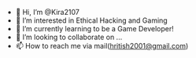 - 👋 Hi, I’m @Kira2107
- 👀 I’m interested in Ethical Hacking and Gaming 
- 🌱 I’m currently learning to be a Game Developer!
- 💞️ I’m looking to collaborate on ...
- 📫 How to reach me via mail(hritish2001@gmail.com)

<!---
Kira2107/Kira2107 is a ✨ special ✨ repository because its `README.md` (this file) appears on your GitHub profile.
You can click the Preview link to take a look at your changes.
--->
